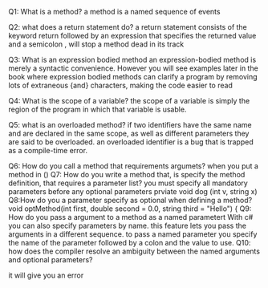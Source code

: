 Q1: What is a method?
a method is a named sequence of events

Q2: what does a return statement do?
a return statement consists of the keyword return followed by an expression that specifies the returned value and a semicolon , will stop a method dead in its track

Q3: What is an expression bodied method
an expression-bodied method is merely a syntactic convenience.  However you will see examples later in the book where expression bodied methods can clarify a program by removing lots of extraneous {and} characters, making the code easier to read

Q4: What is the scope of a variable?
the scope of a variable is simply the region of the program in which that variable is usable.

Q5: what is an overloaded method?
if two identifiers have the same name and are declared in the same scope, as well as different parameters they are said to be overloaded. an overloaded identifier is a bug that is trapped as a compile-time error.

Q6: How do you call a method that requirements argumets?
when you put a method in ()
Q7: How do you write a method that, is specify the method definition, that requires a parameter list?
you must specify all mandatory parameters before any optional parameters  prviate  void dog (int v, string x)
Q8:How do you a parameter specify as optional when defining a method?
  void optMethod(int first, double second = 0.0, string third = "Hello") { 
Q9:  How do you pass a argument to a method as a named parametert
With c# you can also specify parameters by name. this feature lets you pass the arguments in a different sequence. to pass a named parameter you specify the name of the parameter followed by a colon and the value to use.
Q10: how does the compiler resolve an ambiguity between the named arguments and optional parameters?

it will give you an error